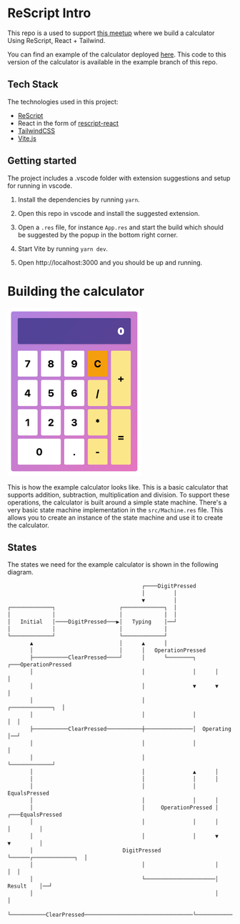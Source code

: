 # ReScript Intro

This repo is a used to support [this meetup](https://www.meetup.com/spiced-academy/events/279779940) where we build a calculator Using ReScript, React + Tailwind.

You can find an example of the calculator deployed [here](https://rescript-calculator.netlify.app/). This code to this version of the calculator is available in the example branch of this repo.

## Tech Stack

The technologies used in this project:

- [ReScript](https://rescript-lang.org/)
- React in the form of [rescript-react](https://rescript-lang.org/docs/react/latest/introduction#sidebar)
- [TailwindCSS](https://tailwindcss.com/)
- [Vite.js](https://vitejs.dev/)

## Getting started

The project includes a .vscode folder with extension suggestions and setup for running in vscode.

1. Install the dependencies by running `yarn`.

2. Open this repo in vscode and install the suggested extension.

3. Open a `.res` file, for instance `App.res` and start the build which should be suggested by the popup in the bottom right corner.

4. Start Vite by running `yarn dev`.

5. Open http://localhost:3000 and you should be up and running.

# Building the calculator

![Example calculator](media/calculator.png)

This is how the example calculator looks like. This is a basic calculator that supports addition, subtraction, multiplication and division. To support these operations, the calculator is built around a simple state machine. There's a very basic state machine implementation in the `src/Machine.res` file. This allows you to create an instance of the state machine and use it to create the calculator.

## States

The states we need for the example calculator is shown in the following diagram.

```
                                          ┌────DigitPressed
                                          │         │
                                          ▼         │
┌─────────────┐                    ┌─────────────┐  │
│             │                    │             │  │
│   Initial   │────DigitPressed───▶│   Typing    │──┘
│             │                    │             │
└─────────────┘                    └─────────────┘
       ▲                           │      ▲      │
       │                           │      │   OperationPressed
       ├───────────ClearPressed────┘      │      └────────┐      ┌───OperationPressed
       │                                  │               │      │         │
       │                                  │               ▼      ▼         │
       │                                  │               ┌─────────────┐  │
       │                                  │               │             │  │
       ├───────────ClearPressed───────────┼───────────────│  Operating  │──┘
       │                                  │               │             │
       │                                  │               └─────────────┘
       │                                  │               ▲      │
       │                                  │               │      │
       │                                  │               │   EqualsPressed
       │                                  │               │      │
       │                                  │     OperationPressed │      ┌───EqualsPressed
       │                                  │               │      │      │         │
       │                                  │               │      ▼      ▼         │
       │                            DigitPressed          └──────┌─────────────┐  │
       │                                  │                      │             │  │
       │                                  └──────────────────────│   Result    │──┘
       │                                                         │             │
       └───────────ClearPressed──────────────────────────────────└─────────────┘
```

